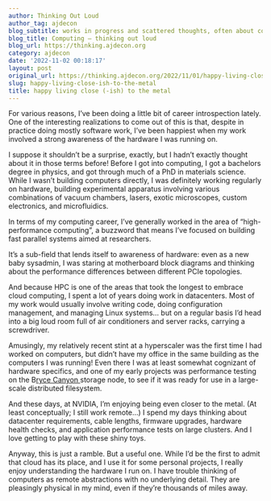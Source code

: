 ```yaml
---
author: Thinking Out Loud
author_tag: ajdecon
blog_subtitle: works in progress and scattered thoughts, often about computers
blog_title: Computing – thinking out loud
blog_url: https://thinking.ajdecon.org
category: ajdecon
date: '2022-11-02 00:18:17'
layout: post
original_url: https://thinking.ajdecon.org/2022/11/01/happy-living-close-ish-to-the-metal/
slug: happy-living-close-ish-to-the-metal
title: happy living close (-ish) to the metal
---
```


<p>For various reasons, I’ve been doing a little bit of career introspection lately. One of the interesting realizations to come out of this is that, despite in practice doing mostly software work, I’ve been happiest when my work involved a strong awareness of the hardware I was running on.</p>




<span id="more-247"></span>



<p>I suppose it shouldn’t be a surprise, exactly, but I hadn’t exactly thought about it in those terms before! Before I got into computing, I got a bachelors degree in physics, and got through much of a PhD in materials science. While I wasn’t building computers directly, I was definitely working regularly on hardware, building experimental apparatus involving various combinations of vacuum chambers, lasers, exotic microscopes, custom electronics, and microfluidics.</p>




<p>In terms of my computing career, I’ve generally worked in the area of “high-performance computing”, a buzzword that means I’ve focused on building fast parallel systems aimed at researchers. </p>




<p>It’s a sub-field that lends itself to awareness of hardware: even as a new baby sysadmin, I was staring at motherboard block diagrams and thinking about the performance differences between different PCIe topologies. </p>




<p>And because HPC is one of the areas that took the longest to embrace cloud computing, I spent a lot of years doing work in datacenters. Most of my work would usually involve writing code, doing configuration management, and managing Linux systems… but on a regular basis I’d head into a big loud room full of air conditioners and server racks, carrying a screwdriver.</p>




<p>Amusingly, my relatively recent stint at a hyperscaler was the first time I had worked on computers, but didn’t have my office in the same building as the computers I was running! Even there I was at least somewhat cognizant of hardware specifics, and one of my early projects was performance testing on the B<a href="https://www.opencompute.org/documents/facebook-bryce-canyon-storage-system-specification">ryce Canyon </a>storage node, to see if it was ready for use in a large-scale distributed filesystem.</p>




<p>And these days, at NVIDIA, I’m enjoying being even closer to the metal. (At least conceptually; I still work remote…) I spend my days thinking about datacenter requirements, cable lengths, firmware upgrades, hardware health checks, and application performance tests on large clusters. And I love getting to play with these shiny toys.</p>




<p>Anyway, this is just a ramble. But a useful one. While I’d be the first to admit that cloud has its place, and I use it for some personal projects, I really enjoy understanding the hardware I run on. I have trouble thinking of computers as remote abstractions with no underlying detail. They are pleasingly physical in my mind, even if they’re thousands of miles away.</p>